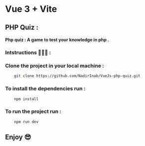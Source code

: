 # Vue 3 + Vite
## PHP Quiz : 
#### Php quiz : A game to test your knowledge in php .

### Intstructions  👨🏽‍💻 : 

### Clone the project in your local machine :
```bash
    git clone https://github.com/NadirInab/VueJs-php-quiz.git
```
### To install the dependencies run : 
```bash
    npm install 
```

### To run the project run : 
```bash
    npm run dev  
```

## Enjoy 😎 

